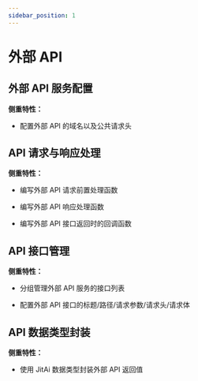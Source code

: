 ```yaml
---
sidebar_position: 1
---
```


# 外部 API

## 外部 API 服务配置

**侧重特性：**

-   配置外部 API 的域名以及公共请求头

## API 请求与响应处理

**侧重特性：**

-   编写外部 API 请求前置处理函数

-   编写外部 API 响应处理函数

-   编写外部 API 接口返回时的回调函数

## API 接口管理

**侧重特性：**

-   分组管理外部 API 服务的接口列表

-   配置外部 API 接口的标题/路径/请求参数/请求头/请求体

## API 数据类型封装

**侧重特性：**

-   使用 JitAi 数据类型封装外部 API 返回值
